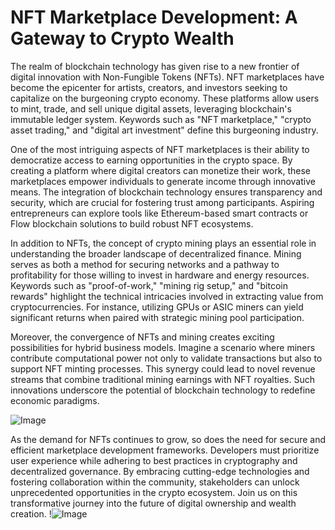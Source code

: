 # NFT Marketplace Development: A Gateway to Crypto Wealth

The realm of blockchain technology has given rise to a new frontier of digital innovation with Non-Fungible Tokens (NFTs). NFT marketplaces have become the epicenter for artists, creators, and investors seeking to capitalize on the burgeoning crypto economy. These platforms allow users to mint, trade, and sell unique digital assets, leveraging blockchain's immutable ledger system. Keywords such as "NFT marketplace," "crypto asset trading," and "digital art investment" define this burgeoning industry.

One of the most intriguing aspects of NFT marketplaces is their ability to democratize access to earning opportunities in the crypto space. By creating a platform where digital creators can monetize their work, these marketplaces empower individuals to generate income through innovative means. The integration of blockchain technology ensures transparency and security, which are crucial for fostering trust among participants. Aspiring entrepreneurs can explore tools like Ethereum-based smart contracts or Flow blockchain solutions to build robust NFT ecosystems.

In addition to NFTs, the concept of crypto mining plays an essential role in understanding the broader landscape of decentralized finance. Mining serves as both a method for securing networks and a pathway to profitability for those willing to invest in hardware and energy resources. Keywords such as "proof-of-work," "mining rig setup," and "bitcoin rewards" highlight the technical intricacies involved in extracting value from cryptocurrencies. For instance, utilizing GPUs or ASIC miners can yield significant returns when paired with strategic mining pool participation.

Moreover, the convergence of NFTs and mining creates exciting possibilities for hybrid business models. Imagine a scenario where miners contribute computational power not only to validate transactions but also to support NFT minting processes. This synergy could lead to novel revenue streams that combine traditional mining earnings with NFT royalties. Such innovations underscore the potential of blockchain technology to redefine economic paradigms.

![Image](https://github.com/user-attachments/assets/3be06921-4469-491d-bd37-5f14c53422b7)

As the demand for NFTs continues to grow, so does the need for secure and efficient marketplace development frameworks. Developers must prioritize user experience while adhering to best practices in cryptography and decentralized governance. By embracing cutting-edge technologies and fostering collaboration within the community, stakeholders can unlock unprecedented opportunities in the crypto ecosystem. Join us on this transformative journey into the future of digital ownership and wealth creation. !![Image](https://github.com/user-attachments/assets/3be06921-4469-491d-bd37-5f14c53422b7)